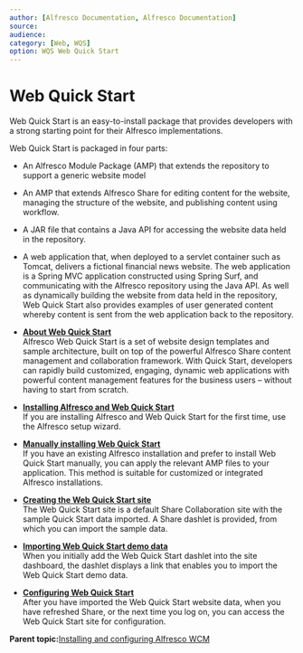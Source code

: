 ```yaml
---
author: [Alfresco Documentation, Alfresco Documentation]
source: 
audience: 
category: [Web, WQS]
option: WQS Web Quick Start
---
```


# Web Quick Start

Web Quick Start is an easy-to-install package that provides developers with a strong starting point for their Alfresco implementations.

Web Quick Start is packaged in four parts:

-   An Alfresco Module Package \(AMP\) that extends the repository to support a generic website model
-   An AMP that extends Alfresco Share for editing content for the website, managing the structure of the website, and publishing content using workflow.
-   A JAR file that contains a Java API for accessing the website data held in the repository.
-   A web application that, when deployed to a servlet container such as Tomcat, delivers a fictional financial news website. The web application is a Spring MVC application constructed using Spring Surf, and communicating with the Alfresco repository using the Java API. As well as dynamically building the website from data held in the repository, Web Quick Start also provides examples of user generated content whereby content is sent from the web application back to the repository.

-   **[About Web Quick Start](../concepts/WCM-intro-WQS.md)**  
Alfresco Web Quick Start is a set of website design templates and sample architecture, built on top of the powerful Alfresco Share content management and collaboration framework. With Quick Start, developers can rapidly build customized, engaging, dynamic web applications with powerful content management features for the business users – without having to start from scratch.
-   **[Installing Alfresco and Web Quick Start](../concepts/WQS-install-with-Alfresco.md)**  
If you are installing Alfresco and Web Quick Start for the first time, use the Alfresco setup wizard.
-   **[Manually installing Web Quick Start](../tasks/WQS-install-manual.md)**  
If you have an existing Alfresco installation and prefer to install Web Quick Start manually, you can apply the relevant AMP files to your application. This method is suitable for customized or integrated Alfresco installations.
-   **[Creating the Web Quick Start site](../tasks/WQS-create-site.md)**  
The Web Quick Start site is a default Share Collaboration site with the sample Quick Start data imported. A Share dashlet is provided, from which you can import the sample data.
-   **[Importing Web Quick Start demo data](../tasks/WQS-import-demodata.md)**  
When you initially add the Web Quick Start dashlet into the site dashboard, the dashlet displays a link that enables you to import the Web Quick Start demo data.
-   **[Configuring Web Quick Start](../tasks/WQS-config.md)**  
After you have imported the Web Quick Start website data, when you have refreshed Share, or the next time you log on, you can access the Web Quick Start site for configuration.

**Parent topic:**[Installing and configuring Alfresco WCM](../concepts/WCM-intro.md)

